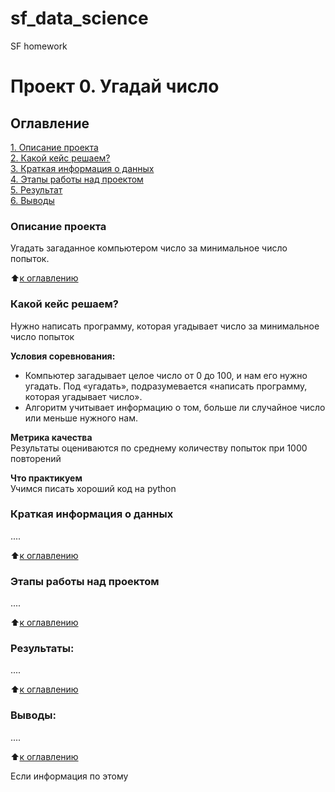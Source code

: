 # sf_data_science
SF homework
# Проект 0. Угадай число

## Оглавление  
[1. Описание проекта](https://github.com/StepanovEU/sf_data_science/tree/main?tab=readme-ov-file/README.md#Описание-проекта)  
[2. Какой кейс решаем?](https://github.com/StepanovEU/sf_data_science/tree/main?tab=readme-ov-file/README.md#Какой-кейс-решаем)  
[3. Краткая информация о данных](https://github.com/StepanovEU/sf_data_science/tree/main?tab=readme-ov-file/README.md#Краткая-информация-о-данных)  
[4. Этапы работы над проектом](https://github.com/StepanovEU/sf_data_science/tree/main?tab=readme-ov-file/README.md#Этапы-работы-над-проектом)  
[5. Результат](https://github.com/StepanovEU/sf_data_science/tree/main?tab=readme-ov-file/README.md#Результат)    
[6. Выводы](https://github.com/StepanovEU/sf_data_science/tree/main?tab=readme-ov-file/README.md#Выводы) 

### Описание проекта    
Угадать загаданное компьютером число за минимальное число попыток.

:arrow_up:[к оглавлению](_)


### Какой кейс решаем?    
Нужно написать программу, которая угадывает число за минимальное число попыток

**Условия соревнования:**  
- Компьютер загадывает целое число от 0 до 100, и нам его нужно угадать. Под «угадать», подразумевается «написать программу, которая угадывает число».
- Алгоритм учитывает информацию о том, больше ли случайное число или меньше нужного нам.

**Метрика качества**     
Результаты оцениваются по среднему количеству попыток при 1000 повторений

**Что практикуем**     
Учимся писать хороший код на python


### Краткая информация о данных
....
  
:arrow_up:[к оглавлению](https://github.com/StepanovEU/sf_data_science/tree/main?tab=readme-ov-file/README.md#Оглавление)


### Этапы работы над проектом  
....

:arrow_up:[к оглавлению](https://github.com/StepanovEU/sf_data_science/tree/main?tab=readme-ov-file/README.md#Оглавление)


### Результаты:  
....

:arrow_up:[к оглавлению](https://github.com/StepanovEU/sf_data_science/tree/main?tab=readme-ov-file/README.md#Оглавление)


### Выводы:  
....

:arrow_up:[к оглавлению](https://github.com/StepanovEU/sf_data_science/tree/main?tab=readme-ov-file/README.md#Оглавление)


Если информация по этому